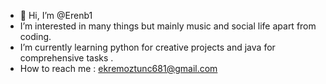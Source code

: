 - 👋 Hi, I’m @Erenb1
- I’m interested in many things but mainly music and social life apart from coding.
- I’m currently learning python for creative projects and java for comprehensive tasks .
- How to reach me : ekremoztunc681@gmail.com


